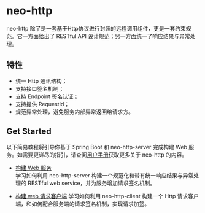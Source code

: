 # neo-http
neo-http 除了是一套基于Http协议进行封装的远程调用组件，更是一套约束规范。它一方面给出了 RESTful API 设计规范；另一方面统一了响应结果与异常处理。

## 特性
- 统一 Http 通讯结构；
- 支持接口签名机制；
- 支持 Endpoint 签名认证；
- 支持提供 RequestId；
- 规范异常处理，避免服务内部异常返回给请求方。

## Get Started
以下简易教程将引导你基于 Spring Boot 和 neo-http-server 完成构建 Web 服务。如需要更详尽的指引，请查阅[用户手册]()获取更多关于 neo-http 的内容。

- [构建 Web 服务](https://github.com/305983806/neo-http/wiki/%E6%9E%84%E5%BB%BA-Web-%E6%9C%8D%E5%8A%A1)    
学习如何利用 neo-http-server 构建一个规范化和带有统一响应结果与异常处理的 RESTful web service，并为服务增加请求签名机制。

- [构建 web 请求客户端](https://github.com/305983806/neo-http/wiki/%E6%9E%84%E5%BB%BA-web-%E8%AF%B7%E6%B1%82%E5%AE%A2%E6%88%B7%E7%AB%AF)
学习如何利用 neo-http-client 构建一个 Http 请求客户端，和如何配合服务端的请求签名机制，实现请求加签。
